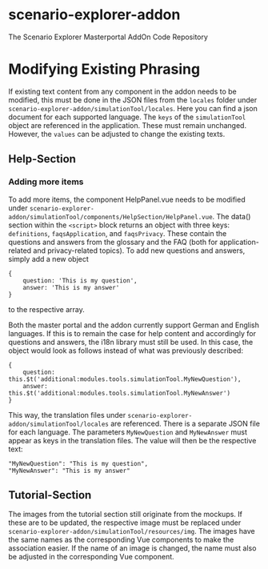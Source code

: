 # scenario-explorer-addon
The Scenario Explorer Masterportal AddOn Code Repository

# Modifying Existing Phrasing

If existing text content from any component in the addon needs to be modified, this must be done in the JSON files from the `locales` folder under `scenario-explorer-addon/simulationTool/locales`. Here you can find a json document for each supported language. The `keys` of the `simulationTool` object are referenced in the application. These must remain unchanged. However, the `values` can be adjusted to change the existing texts.

## Help-Section

### Adding more items

To add more items, the component HelpPanel.vue needs to be modified under `scenario-explorer-addon/simulationTool/components/HelpSection/HelpPanel.vue`. The data() section within the `<script>` block returns an object with three keys: `definitions`, `faqsApplication`, and `faqsPrivacy`. These contain the questions and answers from the glossary and the FAQ (both for application-related and privacy-related topics). To add new questions and answers, simply add a new object 
```
{
    question: 'This is my question', 
    answer: 'This is my answer'
}
``` 
to the respective array.

Both the master portal and the addon currently support German and English languages. If this is to remain the case for help content and accordingly for questions and answers, the i18n library must still be used. In this case, the object would look as follows instead of what was previously described: 
```
{
    question: this.$t('additional:modules.tools.simulationTool.MyNewQuestion'), 
    answer: this.$t('additional:modules.tools.simulationTool.MyNewAnswer')
}
```

This way, the translation files under `scenario-explorer-addon/simulationTool/locales` are referenced. There is a separate JSON file for each language. The parameters `MyNewQuestion` and `MyNewAnswer` must appear as keys in the translation files. The value will then be the respective text:

```
"MyNewQuestion": "This is my question",
"MyNewAnswer": "This is my answer"
```

## Tutorial-Section

The images from the tutorial section still originate from the mockups. If these are to be updated, the respective image must be replaced under `scenario-explorer-addon/simulationTool/resources/img`. The images have the same names as the corresponding Vue components to make the association easier. If the name of an image is changed, the name must also be adjusted in the corresponding Vue component.
